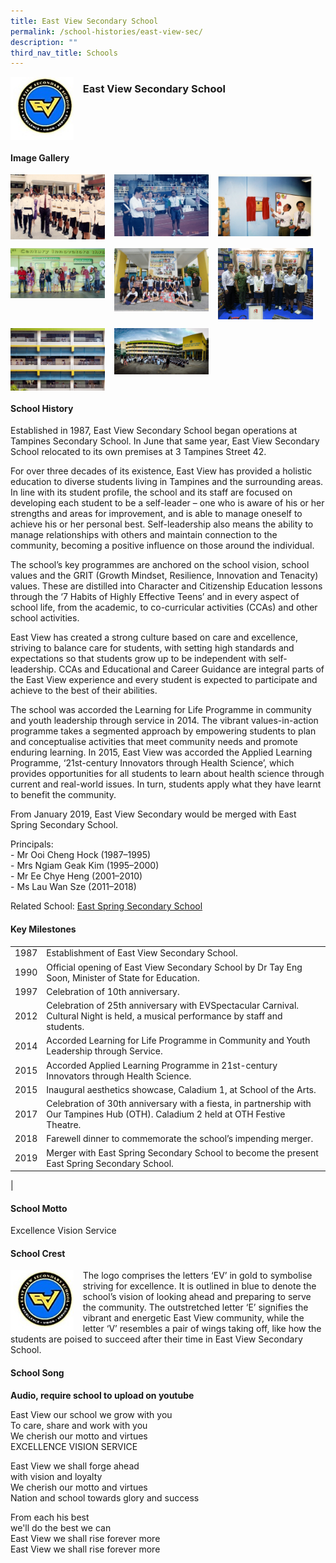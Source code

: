 ```yaml
---
title: East View Secondary School
permalink: /school-histories/east-view-sec/
description: ""
third_nav_title: Schools
---
```

<img src="/images/eastviewsec1.jpg" style="width:20%;margin-right:15px;" align = "left">

### **East View Secondary School**

<br clear="left">

#### **Image Gallery**

<p><a href="https://d1yxymztqoj7qn.amplifyapp.com/images/eastviewsec2.jpg">  
<img src="/images/eastviewsec2.jpg" style="width:30%;margin-right:15px;" align = "left">
</a></p>

<p><a href="https://d1yxymztqoj7qn.amplifyapp.com/images/eastviewsec3.jpg">  
<img src="/images/eastviewsec3.jpg" style="width:30%;margin-right:15px;" align = "left">
</a></p>

<p><a href="https://d1yxymztqoj7qn.amplifyapp.com/images/eastviewsec4.jpg">  
<img src="/images/eastviewsec4.jpg" style="width:30%;margin-right:15px;" align = "left">
</a></p>

<br clear="left">

<p><a href="https://d1yxymztqoj7qn.amplifyapp.com/images/eastviewsec5.jpg">  
<img src="/images/eastviewsec5.jpg" style="width:30%;margin-right:15px;" align = "left">
</a></p>

<p><a href="https://d1yxymztqoj7qn.amplifyapp.com/images/eastviewsec6.jpg">  
<img src="/images/eastviewsec6.jpg" style="width:30%;margin-right:15px;" align = "left">
</a></p>

<p><a href="https://d1yxymztqoj7qn.amplifyapp.com/images/eastviewsec7.jpg">  
<img src="/images/eastviewsec7.jpg" style="width:30%;margin-right:15px;" align = "left">
</a></p>

<br clear="left">

<p><a href="https://d1yxymztqoj7qn.amplifyapp.com/images/eastviewsec8.jpg">  
<img src="/images/eastviewsec8.jpg" style="width:30%;margin-right:15px;" align = "left">
</a></p>

<p><a href="https://d1yxymztqoj7qn.amplifyapp.com/images/eastviewsec9.jpg">  
<img src="/images/eastviewsec9.jpg" style="width:30%;margin-right:15px;" align = "left">
</a></p>

<br clear="left">

#### **School History**
Established in 1987, East View Secondary School began operations at Tampines Secondary School. In June that same year, East View Secondary School relocated to its own premises at 3 Tampines Street 42.    
  
For over three decades of its existence, East View has provided a holistic education to diverse students living in Tampines and the surrounding areas. In line with its student profile, the school and its staff are focused on developing each student to be a self-leader – one who is aware of his or her strengths and areas for improvement, and is able to manage oneself to achieve his or her personal best. Self-leadership also means the ability to manage relationships with others and maintain connection to the community, becoming a positive influence on those around the individual.   
  
The school’s key programmes are anchored on the school vision, school values and the GRIT (Growth Mindset, Resilience, Innovation and Tenacity) values. These are distilled into Character and Citizenship Education lessons through the ‘7 Habits of Highly Effective Teens’ and in every aspect of school life, from the academic, to co-curricular activities (CCAs) and other school activities.   
  
East View has created a strong culture based on care and excellence, striving to balance care for students, with setting high standards and expectations so that students grow up to be independent with self-leadership. CCAs and Educational and Career Guidance are integral parts of the East View experience and every student is expected to participate and achieve to the best of their abilities.  
  
The school was accorded the Learning for Life Programme in community and youth leadership through service in 2014. The vibrant values-in-action programme takes a segmented approach by empowering students to plan and conceptualise activities that meet community needs and promote enduring learning. In 2015, East View was accorded the Applied Learning Programme, ‘21st-century Innovators through Health Science’, which provides opportunities for all students to learn about health science through current and real-world issues. In turn, students apply what they have learnt to benefit the community.   
  
From January 2019, East View Secondary would be merged with East Spring Secondary School.

Principals:<br>
\- Mr Ooi Cheng Hock (1987–1995)<br>
\- Mrs Ngiam Geak Kim (1995–2000)<br>
\- Mr Ee Chye Heng (2001–2010)<br>
\- Ms Lau Wan Sze (2011–2018)

Related School: [East Spring Secondary School](https://d1yxymztqoj7qn.amplifyapp.com/school-histories/east-spring-sec/)

#### **Key Milestones**

|  |  |
|:---:|---|
| 1987 | Establishment of East View Secondary School. |
| 1990 | Official opening of East View Secondary School by Dr Tay Eng Soon, Minister of State for Education. |
| 1997 | Celebration of 10th anniversary. |
| 2012 | Celebration of 25th anniversary with EVSpectacular Carnival. Cultural Night is held, a musical performance by staff and students. |
| 2014 | Accorded Learning for Life Programme in Community and Youth Leadership through Service. |
| 2015 | Accorded Applied Learning Programme in 21st-century Innovators through Health Science. |
| 2015 | Inaugural aesthetics showcase, Caladium 1, at School of the Arts. |
| 2017 | Celebration of 30th anniversary with a fiesta, in partnership with Our Tampines Hub (OTH). Caladium 2 held at OTH Festive Theatre. |
| 2018 | Farewell dinner to commemorate the school’s impending merger. |
| 2019 | Merger with East Spring Secondary School to become the present East Spring Secondary School. |
|

#### **School Motto**
Excellence Vision Service

#### **School Crest**
<img src="/images/eastviewsec1.jpg" style="width:20%;margin-right:15px;" align = "left">

The logo comprises the letters ‘EV’ in gold to symbolise striving for excellence. It is outlined in blue to denote the school’s vision of looking ahead and preparing to serve the community. The outstretched letter ‘E’ signifies the vibrant and energetic East View community, while the letter ‘V’ resembles a pair of wings taking off, like how the students are poised to succeed after their time in East View Secondary School.

#### **School Song**
**Audio, require school to upload on youtube**

East View our school we grow with you<br>
To care, share and work with you<br>
We cherish our motto and virtues<br>
EXCELLENCE VISION SERVICE

East View we shall forge ahead<br>
with vision and loyalty<br>
We cherish our motto and virtues<br>
Nation and school towards glory and success

From each his best<br>
we'll do the best we can<br>
East View we shall rise forever more<br>
East View we shall rise forever more